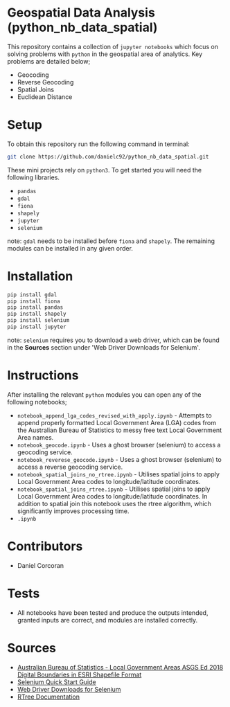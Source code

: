 # Geospatial Data Analysis (python_nb_data_spatial)
This repository contains a collection of `jupyter notebooks` which focus on solving problems with `python` in the geospatial area of analytics. Key problems are detailed below;
- Geocoding
- Reverse Geocoding
- Spatial Joins
- Euclidean Distance

# Setup 
To obtain this repository run the following command in terminal:
```sh
git clone https://github.com/danielc92/python_nb_data_spatial.git
```

These mini projects rely on `python3`. To get started you will need the following libraries.
- `pandas`
- `gdal`
- `fiona`
- `shapely`
- `jupyter`
- `selenium`

note: `gdal` needs to be installed before `fiona` and `shapely`. The remaining modules can be installed in any given order.

# Installation

```sh
pip install gdal
pip install fiona
pip install pandas
pip install shapely
pip install selenium
pip install jupyter
```

note: `selenium` requires you to download a web driver, which can be found in the **Sources** section under 'Web Driver Downloads for Selenium'.

# Instructions
After installing the relevant `python` modules you can open any of the following notebooks;
- `notebook_append_lga_codes_revised_with_apply.ipynb` - Attempts to append properly formatted Local Government Area (LGA) codes from the Australian Bureau of Statistics to messy free text Local Government Area names.
- `notebook_geocode.ipynb` - Uses a ghost browser (selenium) to access a geocoding service.
- `notebook_reverese_geocode.ipynb` - Uses a ghost browser (selenium) to access a reverse geocoding service.
- `notebook_spatial_joins_no_rtree.ipynb` - Utilises spatial joins to apply Local Government Area codes to longitude/latitude coordinates.
- `notebook_spatial_joins_rtree.ipynb` - Utilises spatial joins to apply Local Government Area codes to longitude/latitude coordinates. In addition to spatial join this notebook uses the rtree algorithm, which significantly improves processing time.
- `.ipynb`

# Contributors
- Daniel Corcoran

# Tests
- All notebooks have been tested and produce the outputs intended, granted inputs are correct, and modules are installed correctly.

# Sources
- [Australian Bureau of Statistics - Local Government Areas ASGS Ed 2018 Digital Boundaries in ESRI Shapefile Format](http://www.abs.gov.au/AUSSTATS/abs@.nsf/DetailsPage/1270.0.55.003July%202018?OpenDocument)
- [Selenium Quick Start Guide](https://selenium-python.readthedocs.io/getting-started.html)
- [Web Driver Downloads for Selenium](https://github.com/mozilla/geckodriver/releases)
- [RTree Documentation](http://toblerity.org/rtree/)
